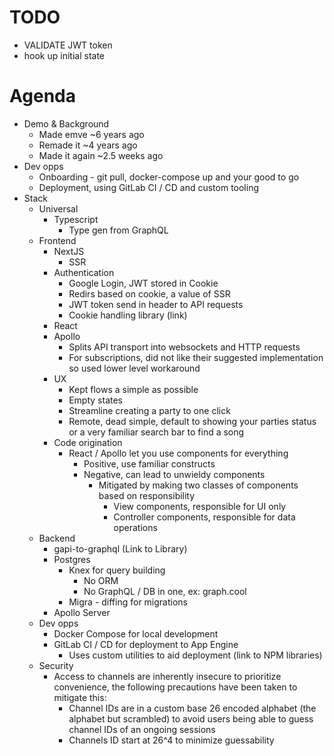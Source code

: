 # TODO
- VALIDATE JWT token
- hook up initial state

# Agenda

- Demo & Background
    - Made emve ~6 years ago
    - Remade it ~4 years ago
    - Made it again ~2.5 weeks ago
- Dev opps 
    - Onboarding - git pull, docker-compose up and your good to go
    - Deployment, using GitLab CI / CD and custom tooling
- Stack 
    - Universal
        - Typescript
            - Type gen from GraphQL                  
    - Frontend
        - NextJS  
            - SSR
        - Authentication
            - Google Login, JWT stored in Cookie
            - Redirs based on cookie, a value of SSR
            - JWT token send in header to API requests
            - Cookie handling library (link) 
        - React 
        - Apollo 
            - Splits API transport into websockets and HTTP requests
            - For subscriptions, did not like their suggested implementation so used lower level workaround
        - UX
            - Kept flows a simple as possible
            - Empty states 
            - Streamline creating a party to one click
            - Remote, dead simple, default to showing your parties status or a very familiar search bar to find a song
        - Code origination
            - React / Apollo let you use components for everything
                - Positive, use familiar constructs 
                - Negative, can lead to unwieldy components
                    - Mitigated by making two classes of components based on responsibility 
                        - View components, responsible for UI only
                        - Controller components, responsible for data operations                           
    - Backend 
        - gapi-to-graphql (Link to Library)           
        - Postgres
            - Knex for query building   
                - No ORM
                - No GraphQL / DB in one, ex: graph.cool
            - Migra - diffing for migrations 
        - Apollo Server
    - Dev opps
        - Docker Compose for local development
        - GitLab CI / CD for deployment to App Engine 
            - Uses custom utilities to aid deployment (link to NPM libraries)
    - Security
        - Access to channels are inherently insecure to prioritize convenience, the following precautions have been taken to  mitigate this:   
            - Channel IDs are in a custom base 26 encoded alphabet (the alphabet but scrambled) to avoid users being able to guess channel IDs of an ongoing sessions
            - Channels ID start at 26^4 to minimize guessability 
        
 
